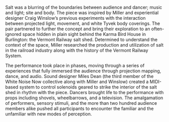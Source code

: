 Salt was a blurring of the boundaries between audience and dancer; music and light; site and body. The piece was inspired by Miller and experiential designer Craig Winslow’s previous experiments with the interaction between projected light, movement, and white Tyvek body coverings.  The pair partnered to further the concept and bring their exploration to an often-ignored space hidden in plain sight behind the Karma Bird House in Burlington: the Vermont Railway salt shed. Determined to understand the context of the space, Miller researched the production and utilization of salt in the railroad industry along with the history of the Vermont Railway System.

The performance took place in phases, moving through a series of experiences that fully immersed the audience through projection mapping, dance, and audio. Sound designer Miles Dean (the third member of the White Noise Now collective along with Miller and Winslow) created a MIDI-based system to control solenoids geared to strike the interior of the salt shed in rhythm with the piece. Dancers brought life to the performance with props including shovels, wheelbarrows, and a television. The amalgamation of performers, sensory stimuli, and the more than two hundred audience members alike pushed all participants to encounter the familiar and the unfamiliar with new modes of perception. 